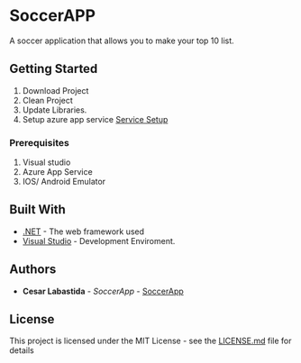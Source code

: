 # SoccerAPP
A soccer application that allows you to make your top 10 list.


## Getting Started

1. Download Project
2. Clean Project
3. Update Libraries.
4. Setup azure app service [Service Setup ](https://www.youtube.com/watch?v=Bi2TxyiK9wM "Azure Backend tut")



### Prerequisites

1. Visual studio
2. Azure App Service
3. IOS/ Android Emulator



## Built With

* [.NET](https://dotnet.microsoft.com/download/dotnet-framework-runtime) - The web framework used
* [Visual Studio](https://visualstudio.microsoft.com/downloads/?rr=https%3A%2F%2Fwww.google.com%2F) - Development Enviroment.


## Authors

* **Cesar Labastida** - *SoccerApp* - [SoccerApp](https://github.com/danykt/SoccerAPP)

## License

This project is licensed under the MIT License - see the [LICENSE.md](LICENSE.md) file for details


